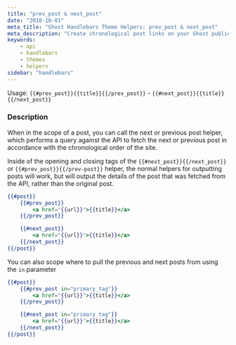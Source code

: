 ```yaml
---
title: "prev_post & next_post"
date: "2018-10-01"
meta_title: "Ghost Handlebars Theme Helpers: prev_post & next_post"
meta_description: "Create chronological post links on your Ghost publication with some useful handlebars helpers. Read more about Ghost themes! 👻"
keywords:
    - api
    - handlebars
    - themes
    - helpers
sidebar: "handlebars"
---
```


Usage: `{{#prev_post}}{{title}}{{/prev_post}}` -  `{{#next_post}}{{title}}{{/next_post}}`

### Description

When in the scope of a post, you can call the next or previous post helper, which performs a query against the API to fetch the next or previous post in accordance with the chronological order of the site.

Inside of the opening and closing tags of the `{{#next_post}}{{/next_post}}` or `{{#prev_post}}{{/prev-post}}` helper, the normal helpers for outputting posts will work, but will output the details of the post that was fetched from the API, rather than the original post.

```handlebars
{{#post}}
	{{#prev_post}}
		<a href="{{url}}">{{title}}</a>
	{{/prev_post}}

	{{#next_post}}
		<a href="{{url}}">{{title}}</a>
	{{/next_post}}
{{/post}}
```

You can also scope where to pull the previous and next posts from using the `in` parameter

```handlebars
{{#post}}
	{{#prev_post in="primary_tag"}}
		<a href="{{url}}">{{title}}</a>
	{{/prev_post}}

	{{#next_post in="primary_tag"}}
		<a href="{{url}}">{{title}}</a>
	{{/next_post}}
{{/post}}
```
